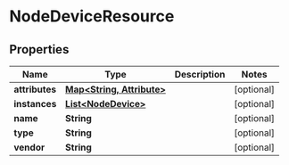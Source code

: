 

# NodeDeviceResource


## Properties

| Name | Type | Description | Notes |
|------------ | ------------- | ------------- | -------------|
|**attributes** | [**Map&lt;String, Attribute&gt;**](Attribute.md) |  |  [optional] |
|**instances** | [**List&lt;NodeDevice&gt;**](NodeDevice.md) |  |  [optional] |
|**name** | **String** |  |  [optional] |
|**type** | **String** |  |  [optional] |
|**vendor** | **String** |  |  [optional] |



